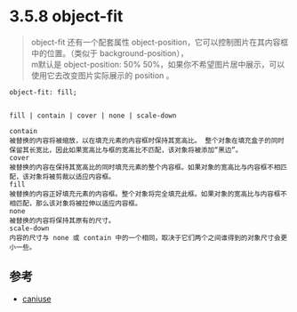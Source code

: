# 3.5.8 object-fit

>object-fit 还有一个配套属性 object-position，它可以控制图片在其内容框中的位置。（类似于 background-position），  
>m默认是 object-position: 50% 50%，如果你不希望图片居中展示，可以使用它去改变图片实际展示的 position 。

```
object-fit: fill;


fill | contain | cover | none | scale-down

contain
被替换的内容将被缩放，以在填充元素的内容框时保持其宽高比。 整个对象在填充盒子的同时保留其长宽比，因此如果宽高比与框的宽高比不匹配，该对象将被添加“黑边”。
cover
被替换的内容在保持其宽高比的同时填充元素的整个内容框。如果对象的宽高比与内容框不相匹配，该对象将被剪裁以适应内容框。
fill
被替换的内容正好填充元素的内容框。整个对象将完全填充此框。如果对象的宽高比与内容框不相匹配，那么该对象将被拉伸以适应内容框。
none
被替换的内容将保持其原有的尺寸。
scale-down
内容的尺寸与 none 或 contain 中的一个相同，取决于它们两个之间谁得到的对象尺寸会更小一些。
```

## 参考
- [caniuse](https://www.caniuse.com/?search=object-fit)
